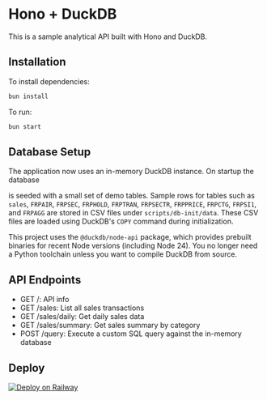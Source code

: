 # Hono + DuckDB

This is a sample analytical API built with Hono and DuckDB.

## Installation

To install dependencies:

```bash
bun install
```

To run:

```bash
bun start
```

## Database Setup

The application now uses an in-memory DuckDB instance. On startup the database

is seeded with a small set of demo tables. Sample rows for tables such as
`sales`, `FRPAIR`, `FRPSEC`, `FRPHOLD`, `FRPTRAN`, `FRPSECTR`, `FRPPRICE`,
`FRPCTG`, `FRPSI1`, and `FRPAGG` are stored in CSV files under
`scripts/db-init/data`. These CSV files are loaded using DuckDB's `COPY`
command during initialization.


This project uses the `@duckdb/node-api` package, which provides prebuilt
binaries for recent Node versions (including Node 24). You no longer need a
Python toolchain unless you want to compile DuckDB from source.

## API Endpoints

- GET /: API info
- GET /sales: List all sales transactions
- GET /sales/daily: Get daily sales data
- GET /sales/summary: Get sales summary by category
- POST /query: Execute a custom SQL query against the in-memory database

## Deploy

[![Deploy on Railway](https://railway.app/button.svg)](https://railway.app/template/i3i9G7?referralCode=jan)